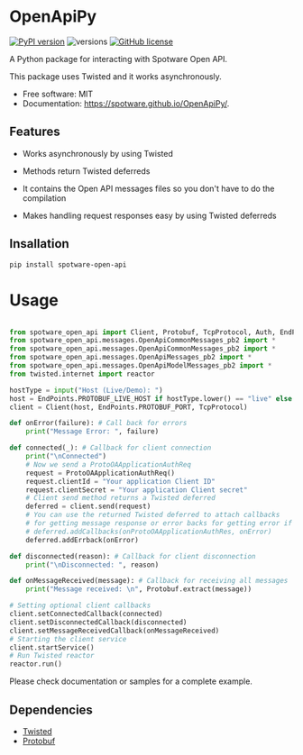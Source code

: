 # OpenApiPy


[![PyPI version](https://badge.fury.io/py/spotware-open-api.svg)](https://badge.fury.io/py/spotware-open-api)
![versions](https://img.shields.io/pypi/pyversions/spotware-open-api.svg)
[![GitHub license](https://img.shields.io/github/license/spotware/OpenApiPy.svg)](https://github.com/spotware/OpenApiPy/blob/main/LICENSE)

A Python package for interacting with Spotware Open API.

This package uses Twisted and it works asynchronously.

- Free software: MIT
- Documentation: https://spotware.github.io/OpenApiPy/.


## Features

* Works asynchronously by using Twisted

* Methods return Twisted deferreds

* It contains the Open API messages files so you don't have to do the compilation

* Makes handling request responses easy by using Twisted deferreds

## Insallation

```
pip install spotware-open-api
```

# Usage

```python

from spotware_open_api import Client, Protobuf, TcpProtocol, Auth, EndPoints
from spotware_open_api.messages.OpenApiCommonMessages_pb2 import *
from spotware_open_api.messages.OpenApiCommonMessages_pb2 import *
from spotware_open_api.messages.OpenApiMessages_pb2 import *
from spotware_open_api.messages.OpenApiModelMessages_pb2 import *
from twisted.internet import reactor

hostType = input("Host (Live/Demo): ")
host = EndPoints.PROTOBUF_LIVE_HOST if hostType.lower() == "live" else EndPoints.PROTOBUF_DEMO_HOST
client = Client(host, EndPoints.PROTOBUF_PORT, TcpProtocol)

def onError(failure): # Call back for errors
    print("Message Error: ", failure)

def connected(_): # Callback for client connection
    print("\nConnected")
    # Now we send a ProtoOAApplicationAuthReq
    request = ProtoOAApplicationAuthReq()
    request.clientId = "Your application Client ID"
    request.clientSecret = "Your application Client secret"
    # Client send method returns a Twisted deferred
    deferred = client.send(request)
    # You can use the returned Twisted deferred to attach callbacks
    # for getting message response or error backs for getting error if something went wrong
    # deferred.addCallbacks(onProtoOAApplicationAuthRes, onError)
    deferred.addErrback(onError)

def disconnected(reason): # Callback for client disconnection
    print("\nDisconnected: ", reason)

def onMessageReceived(message): # Callback for receiving all messages
    print("Message received: \n", Protobuf.extract(message))

# Setting optional client callbacks
client.setConnectedCallback(connected)
client.setDisconnectedCallback(disconnected)
client.setMessageReceivedCallback(onMessageReceived)
# Starting the client service
client.startService()
# Run Twisted reactor
reactor.run()

```

Please check documentation or samples for a complete example.

## Dependencies

* <a href="https://pypi.org/project/twisted/">Twisted</a>
* <a href="https://pypi.org/project/protobuf/">Protobuf</a>
